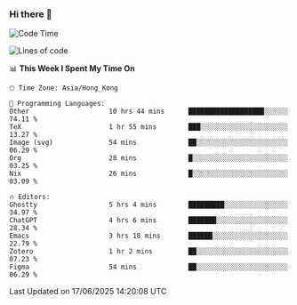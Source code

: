 ### Hi there 👋

<!--
**nicehiro/nicehiro** is a ✨ _special_ ✨ repository because its `README.md` (this file) appears on your GitHub profile.

Here are some ideas to get you started:

- 🔭 I’m currently working on ...
- 🌱 I’m currently learning ...
- 👯 I’m looking to collaborate on ...
- 🤔 I’m looking for help with ...
- 💬 Ask me about ...
- 📫 How to reach me: ...
- 😄 Pronouns: ...
- ⚡ Fun fact: ...
-->

<!--START_SECTION:waka-->
![Code Time](http://img.shields.io/badge/Code%20Time-735%20hrs%2032%20mins-blue)

![Lines of code](https://img.shields.io/badge/From%20Hello%20World%20I%27ve%20Written-1.7%20million%20lines%20of%20code-blue)

📊 **This Week I Spent My Time On** 

```text
🕑︎ Time Zone: Asia/Hong_Kong

💬 Programming Languages: 
Other                    10 hrs 44 mins      ███████████████████░░░░░░   74.11 % 
TeX                      1 hr 55 mins        ███░░░░░░░░░░░░░░░░░░░░░░   13.27 % 
Image (svg)              54 mins             ██░░░░░░░░░░░░░░░░░░░░░░░   06.29 % 
Org                      28 mins             █░░░░░░░░░░░░░░░░░░░░░░░░   03.25 % 
Nix                      26 mins             █░░░░░░░░░░░░░░░░░░░░░░░░   03.09 % 

🔥 Editors: 
Ghostty                  5 hrs 4 mins        █████████░░░░░░░░░░░░░░░░   34.97 % 
ChatGPT                  4 hrs 6 mins        ███████░░░░░░░░░░░░░░░░░░   28.34 % 
Emacs                    3 hrs 18 mins       ██████░░░░░░░░░░░░░░░░░░░   22.79 % 
Zotero                   1 hr 2 mins         ██░░░░░░░░░░░░░░░░░░░░░░░   07.23 % 
Figma                    54 mins             ██░░░░░░░░░░░░░░░░░░░░░░░   06.29 % 
```


 Last Updated on 17/06/2025 14:20:08 UTC
<!--END_SECTION:waka-->
